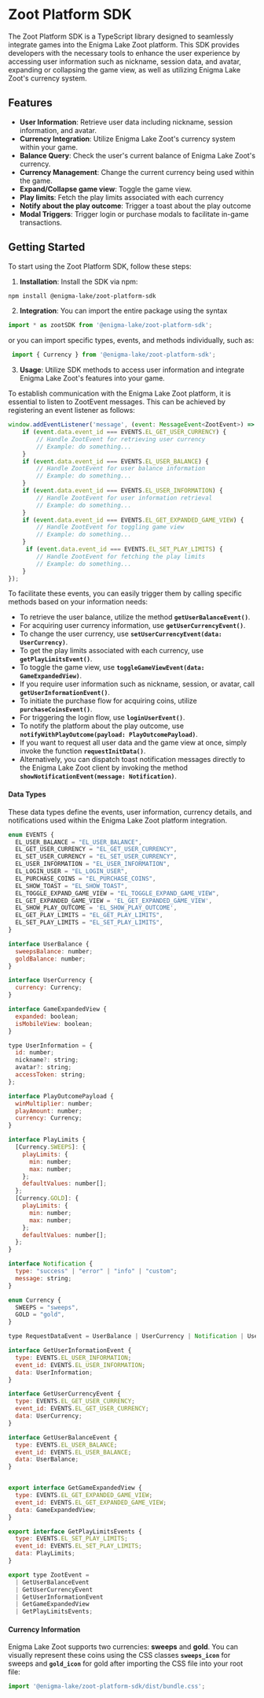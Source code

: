 # Zoot Platform SDK
The Zoot Platform SDK is a TypeScript library designed to seamlessly integrate games into the Enigma Lake Zoot platform. This SDK provides developers with the necessary tools to enhance the user experience by accessing user information such as nickname, session data, and avatar, expanding or collapsing the game view, as well as utilizing Enigma Lake Zoot's currency system.

## Features
- **User Information**: Retrieve user data including nickname, session information, and avatar.
- **Currency Integration**: Utilize Enigma Lake Zoot's currency system within your game.
- **Balance Query**: Check the user's current balance of Enigma Lake Zoot's currency.
- **Currency Management**: Change the current currency being used within the game.
- **Expand/Collapse game view**: Toggle the game view.
- **Play limits**: Fetch the play limits associated with each currency
- **Notify about the play outcome**: Trigger a toast about the play outcome
- **Modal Triggers**: Trigger login or purchase modals to facilitate in-game transactions.

## Getting Started

To start using the Zoot Platform SDK, follow these steps:

1. **Installation**: Install the SDK via npm:
```bash 
npm install @enigma-lake/zoot-platform-sdk
```

2. **Integration**: You can import the entire package using the syntax 
``` js
import * as zootSDK from '@enigma-lake/zoot-platform-sdk';
```
or you can import specific types, events, and methods individually, such as: 
``` js
 import { Currency } from '@enigma-lake/zoot-platform-sdk';
```

3. **Usage**: Utilize SDK methods to access user information and integrate Enigma Lake Zoot's features into your game.

To establish communication with the Enigma Lake Zoot platform, it is essential to listen to ZootEvent messages. This can be achieved by registering an event listener as follows:
```js
window.addEventListener('message', (event: MessageEvent<ZootEvent>) => {
    if (event.data.event_id === EVENTS.EL_GET_USER_CURRENCY) {
        // Handle ZootEvent for retrieving user currency
        // Example: do something...
    }
    if (event.data.event_id === EVENTS.EL_USER_BALANCE) {
        // Handle ZootEvent for user balance information
        // Example: do something...
    }
    if (event.data.event_id === EVENTS.EL_USER_INFORMATION) {
        // Handle ZootEvent for user information retrieval
        // Example: do something...
    }
    if (event.data.event_id === EVENTS.EL_GET_EXPANDED_GAME_VIEW) {
        // Handle ZootEvent for toggling game view
        // Example: do something...
    }
     if (event.data.event_id === EVENTS.EL_SET_PLAY_LIMITS) {
        // Handle ZootEvent for fetching the play limits
        // Example: do something...
    }
});
```

To facilitate these events, you can easily trigger them by calling specific methods based on your information needs:

- To retrieve the user balance, utilize the method **```getUserBalanceEvent()```**.
- For acquiring user currency information, use **```getUserCurrencyEvent()```**.
- To change the user currency, use **```setUserCurrencyEvent(data: UserCurrency)```**.
- To get the play limits associated with each currency, use **```getPlayLimitsEvent()```**.
- To toggle the game view, use **```toggleGameViewEvent(data: GameExpandedView)```**.
- If you require user information such as nickname, session, or avatar, call **```getUserInformationEvent()```**.
- To initiate the purchase flow for acquiring coins, utilize **```purchaseCoinsEvent()```**.
- For triggering the login flow, use **```loginUserEvent()```**.
- To notify the platform about the play outcome, use  **```notifyWithPlayOutcome(payload: PlayOutcomePayload)```**.
- If you want to request all user data and the game view at once, simply invoke the function **```requestInitData()```**.
- Alternatively, you can dispatch toast notification messages directly to the Enigma Lake Zoot client by invoking the method **```showNotificationEvent(message: Notification)```**.

#### Data Types
These data types define the events, user information, currency details, and notifications used within the Enigma Lake Zoot platform integration.

```js
enum EVENTS {
  EL_USER_BALANCE = "EL_USER_BALANCE",
  EL_GET_USER_CURRENCY = "EL_GET_USER_CURRENCY",
  EL_SET_USER_CURRENCY = "EL_SET_USER_CURRENCY",
  EL_USER_INFORMATION = "EL_USER_INFORMATION",
  EL_LOGIN_USER = "EL_LOGIN_USER",
  EL_PURCHASE_COINS = "EL_PURCHASE_COINS",
  EL_SHOW_TOAST = "EL_SHOW_TOAST",
  EL_TOGGLE_EXPAND_GAME_VIEW = "EL_TOGGLE_EXPAND_GAME_VIEW",
  EL_GET_EXPANDED_GAME_VIEW = 'EL_GET_EXPANDED_GAME_VIEW',
  EL_SHOW_PLAY_OUTCOME = 'EL_SHOW_PLAY_OUTCOME',
  EL_GET_PLAY_LIMITS = "EL_GET_PLAY_LIMITS",
  EL_SET_PLAY_LIMITS = "EL_SET_PLAY_LIMITS",
}

interface UserBalance {
  sweepsBalance: number;
  goldBalance: number;
}

interface UserCurrency {
  currency: Currency;
}

interface GameExpandedView {
  expanded: boolean;
  isMobileView: boolean;
}

type UserInformation = {
  id: number;
  nickname?: string;
  avatar?: string;
  accessToken: string;
};

interface PlayOutcomePayload {
  winMultiplier: number;
  playAmount: number;
  currency: Currency;
}

interface PlayLimits {
  [Currency.SWEEPS]: {
    playLimits: {
      min: number;
      max: number;
    };
    defaultValues: number[];
  };
  [Currency.GOLD]: {
    playLimits: {
      min: number;
      max: number;
    };
    defaultValues: number[];
  };
}

interface Notification {
  type: "success" | "error" | "info" | "custom";
  message: string;
}

enum Currency {
  SWEEPS = "sweeps",
  GOLD = "gold",
}

type RequestDataEvent = UserBalance | UserCurrency | Notification | UserInformation | GameExpandedView ;

interface GetUserInformationEvent {
  type: EVENTS.EL_USER_INFORMATION;
  event_id: EVENTS.EL_USER_INFORMATION;
  data: UserInformation;
}

interface GetUserCurrencyEvent {
  type: EVENTS.EL_GET_USER_CURRENCY;
  event_id: EVENTS.EL_GET_USER_CURRENCY;
  data: UserCurrency;
}

interface GetUserBalanceEvent {
  type: EVENTS.EL_USER_BALANCE;
  event_id: EVENTS.EL_USER_BALANCE;
  data: UserBalance;
}


export interface GetGameExpandedView {
  type: EVENTS.EL_GET_EXPANDED_GAME_VIEW;
  event_id: EVENTS.EL_GET_EXPANDED_GAME_VIEW;
  data: GameExpandedView;
}

export interface GetPlayLimitsEvents {
  type: EVENTS.EL_SET_PLAY_LIMITS;
  event_id: EVENTS.EL_SET_PLAY_LIMITS;
  data: PlayLimits;
}

export type ZootEvent =
  | GetUserBalanceEvent
  | GetUserCurrencyEvent
  | GetUserInformationEvent
  | GetGameExpandedView
  | GetPlayLimitsEvents;
```

#### Currency Information
Enigma Lake Zoot supports two currencies: **sweeps** and **gold**. You can visually represent these coins using the CSS classes **```sweeps_icon```** for sweeps and **```gold_icon```** for gold after importing the CSS file into your root file:
```js
import '@enigma-lake/zoot-platform-sdk/dist/bundle.css';
```
